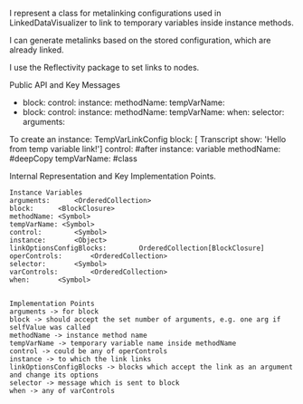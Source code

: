 I represent a class for metalinking configurations used in LinkedDataVisualizer to link to temporary variables inside instance methods.

I can generate metalinks based on the stored configuration, which are already linked.

I use the Reflectivity package to set links to nodes.

Public API and Key Messages

- block: control: instance: methodName: tempVarName:
- block: control: instance: methodName: tempVarName: when: selector: arguments: 

To create an instance:
	TempVarLinkConfig block: [ Transcript show: 'Hello from temp variable link!']
							control: #after instance: variable methodName: #deepCopy tempVarName: #class

Internal Representation and Key Implementation Points.

    Instance Variables
	arguments:		<OrderedCollection>
	block:		<BlockClosure>
	methodName: <Symbol>
	tempVarName: <Symbol>
	control:		<Symbol>
	instance:		<Object>
	linkOptionsConfigBlocks:		OrderedCollection[BlockClosure]
	operControls:		<OrderedCollection>
	selector:		<Symbol>
	varControls:		<OrderedCollection>
	when:		<Symbol>


    Implementation Points
	arguments -> for block
	block -> should accept the set number of arguments, e.g. one arg if selfValue was called
	methodName -> instance method name
	tempVarName -> temporary variable name inside methodName
	control -> could be any of operControls
	instance -> to which the link links
	linkOptionsConfigBlocks -> blocks which accept the link as an argument and change its options
	selector -> message which is sent to block
	when -> any of varControls